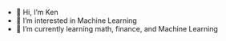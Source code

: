 - 👋 Hi, I’m Ken
- 👀 I’m interested in Machine Learning
- 🌱 I’m currently learning math, finance, and Machine Learning

<!---
kenhuangsy/kenhuangsy is a ✨ special ✨ repository because its `README.md` (this file) appears on your GitHub profile.
You can click the Preview link to take a look at your changes.
--->
